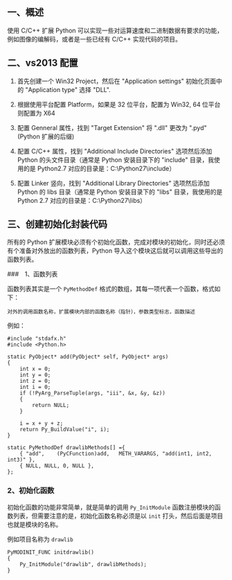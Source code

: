 ## 一、概述

使用 C/C++ 扩展 Python 可以实现一些对运算速度和二进制数据有要求的功能，例如图像的编解码，或者是一些已经有 C/C++ 实现代码的项目。

## 二、vs2013 配置

1. 首先创建一个 Win32 Project，然后在 "Application settings" 初始化页面中的 "Application type" 选择 "DLL".

2. 根据使用平台配置 Platform，如果是 32 位平台，配置为 Win32, 64 位平台则配置为 X64

3. 配置 Genneral 属性，找到 "Target Extension" 将 ".dll" 更改为 ".pyd" (Python 扩展的后缀)

4. 配置 C/C++ 属性，找到 "Additional Include Directories" 选项然后添加 Python 的头文件目录（通常是 Python 安装目录下的 "include" 目录，我使用的是 Python2.7 对应的目录是：C:\Python27\include）

5. 配置 Linker 竖向，找到 "Additional Library Directories" 选项然后添加 Python 的 libs 目录（通常是 Python 安装目录下的 "libs" 目录，我使用的是 Python 2.7 对应的目录是：C:\Python27\libs）

## 三、创建初始化封装代码

所有的 Python 扩展模块必须有个初始化函数，完成对模块的初始化，同时还必须有个准备对外放出的函数列表，Python 导入这个模块这后就可以调用这些导出的函数列表。

###　1、函数列表

函数列表其实是一个 `PyMethodDef` 格式的数组，其每一项代表一个函数，格式如下：

	对外的调用函数名称，扩展模块内部的函数名称（指针），参数类型标志，函数描述
    
例如：

	#include "stdafx.h"
	#include <Python.h>

	static PyObject* add(PyObject* self, PyObject* args)
	{
		int x = 0;
		int y = 0;
		int z = 0;
		int i = 0;
		if (!PyArg_ParseTuple(args, "iii", &x, &y, &z))
		{
			return NULL;
		}

		i = x + y + z;
		return Py_BuildValue("i", i);
	}

	static PyMethodDef drawlibMethods[] ={
		{ "add",	(PyCFunction)add,	METH_VARARGS, "add(int1, int2, int3)" },
		{ NULL, NULL, 0, NULL },
	};
    
 ### 2、初始化函数
 
初始化函数的功能非常简单，就是简单的调用 `Py_InitModule` 函数注册模块的函数列表，但需要注意的是，初始化函数名称必须是以 `init` 打头，然后后面是项目也就是模块的名称。

例如项目名称为 `drawlib`
	
    PyMODINIT_FUNC initdrawlib()
	{
		Py_InitModule("drawlib", drawlibMethods);
	}



